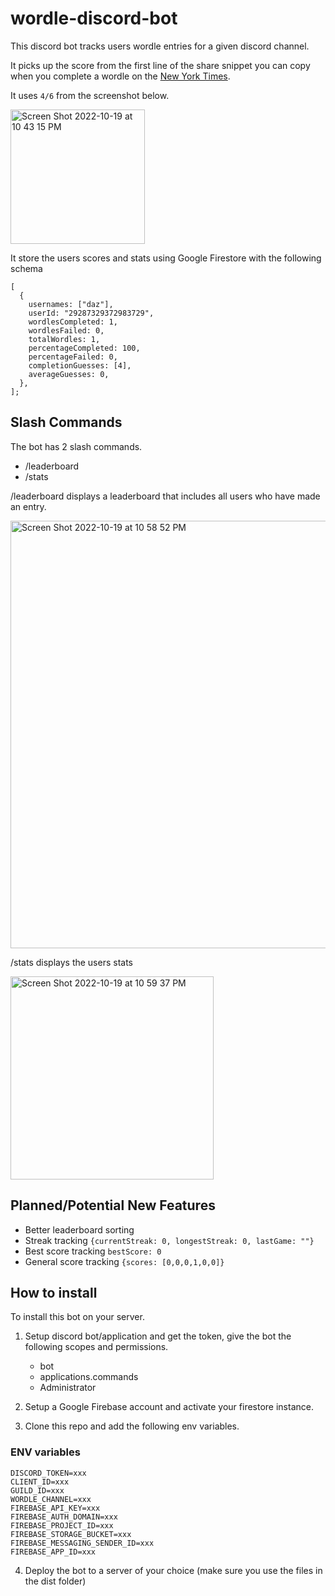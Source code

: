 # wordle-discord-bot

This discord bot tracks users wordle entries for a given discord channel.

It picks up the score from the first line of the share snippet you can copy when you complete a wordle on the [New York Times](https://www.nytimes.com/games/wordle/index.html).

It uses `4/6` from the screenshot below.

<img width="215" alt="Screen Shot 2022-10-19 at 10 43 15 PM" src="https://user-images.githubusercontent.com/30006190/196843865-4937c2b2-ad55-4c0a-9641-a418d4584484.png">

It store the users scores and stats using Google Firestore with the following schema

```
[
  {
    usernames: ["daz"],
    userId: "29287329372983729",
    wordlesCompleted: 1,
    wordlesFailed: 0,
    totalWordles: 1,
    percentageCompleted: 100,
    percentageFailed: 0,
    completionGuesses: [4],
    averageGuesses: 0,
  },
];

```

## Slash Commands

The bot has 2 slash commands.

- /leaderboard
- /stats

/leaderboard displays a leaderboard that includes all users who have made an entry.

<img width="684" alt="Screen Shot 2022-10-19 at 10 58 52 PM" src="https://user-images.githubusercontent.com/30006190/196846001-3391b8c8-a21b-4594-9f5a-ff2b77fac6c3.png">

/stats displays the users stats

<img width="325" alt="Screen Shot 2022-10-19 at 10 59 37 PM" src="https://user-images.githubusercontent.com/30006190/196846130-05d7cff4-73ef-4df5-9d36-7885672bd035.png">

## Planned/Potential New Features

- Better leaderboard sorting
- Streak tracking `{currentStreak: 0, longestStreak: 0, lastGame: ""}`
- Best score tracking `bestScore: 0`
- General score tracking ```{scores: [0,0,0,1,0,0]}```

## How to install

To install this bot on your server.

1. Setup discord bot/application and get the token, give the bot the following scopes and permissions.

   - bot
   - applications.commands
   - Administrator

2. Setup a Google Firebase account and activate your firestore instance.
3. Clone this repo and add the following env variables.

### ENV variables

```
DISCORD_TOKEN=xxx
CLIENT_ID=xxx
GUILD_ID=xxx
WORDLE_CHANNEL=xxx
FIREBASE_API_KEY=xxx
FIREBASE_AUTH_DOMAIN=xxx
FIREBASE_PROJECT_ID=xxx
FIREBASE_STORAGE_BUCKET=xxx
FIREBASE_MESSAGING_SENDER_ID=xxx
FIREBASE_APP_ID=xxx
```

4. Deploy the bot to a server of your choice (make sure you use the files in the dist folder)
